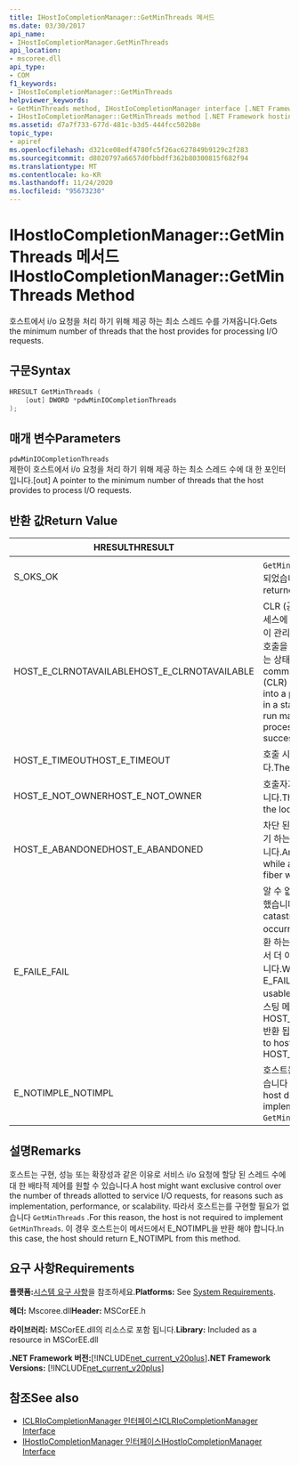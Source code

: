 ```yaml
---
title: IHostIoCompletionManager::GetMinThreads 메서드
ms.date: 03/30/2017
api_name:
- IHostIoCompletionManager.GetMinThreads
api_location:
- mscoree.dll
api_type:
- COM
f1_keywords:
- IHostIoCompletionManager::GetMinThreads
helpviewer_keywords:
- GetMinThreads method, IHostIoCompletionManager interface [.NET Framework hosting]
- IHostIoCompletionManager::GetMinThreads method [.NET Framework hosting]
ms.assetid: d7a7f733-677d-481c-b3d5-444fcc502b8e
topic_type:
- apiref
ms.openlocfilehash: d321ce08edf4780fc5f26ac627849b9129c2f283
ms.sourcegitcommit: d8020797a6657d0fbbdff362b80300815f682f94
ms.translationtype: MT
ms.contentlocale: ko-KR
ms.lasthandoff: 11/24/2020
ms.locfileid: "95673230"
---
```

# <a name="ihostiocompletionmanagergetminthreads-method"></a><span data-ttu-id="c1bbe-102">IHostIoCompletionManager::GetMinThreads 메서드</span><span class="sxs-lookup"><span data-stu-id="c1bbe-102">IHostIoCompletionManager::GetMinThreads Method</span></span>

<span data-ttu-id="c1bbe-103">호스트에서 i/o 요청을 처리 하기 위해 제공 하는 최소 스레드 수를 가져옵니다.</span><span class="sxs-lookup"><span data-stu-id="c1bbe-103">Gets the minimum number of threads that the host provides for processing I/O requests.</span></span>  
  
## <a name="syntax"></a><span data-ttu-id="c1bbe-104">구문</span><span class="sxs-lookup"><span data-stu-id="c1bbe-104">Syntax</span></span>  
  
```cpp  
HRESULT GetMinThreads (  
    [out] DWORD *pdwMinIOCompletionThreads  
);  
```  
  
## <a name="parameters"></a><span data-ttu-id="c1bbe-105">매개 변수</span><span class="sxs-lookup"><span data-stu-id="c1bbe-105">Parameters</span></span>  

 `pdwMinIOCompletionThreads`  
 <span data-ttu-id="c1bbe-106">제한이 호스트에서 i/o 요청을 처리 하기 위해 제공 하는 최소 스레드 수에 대 한 포인터입니다.</span><span class="sxs-lookup"><span data-stu-id="c1bbe-106">[out] A pointer to the minimum number of threads that the host provides to process I/O requests.</span></span>  
  
## <a name="return-value"></a><span data-ttu-id="c1bbe-107">반환 값</span><span class="sxs-lookup"><span data-stu-id="c1bbe-107">Return Value</span></span>  
  
|<span data-ttu-id="c1bbe-108">HRESULT</span><span class="sxs-lookup"><span data-stu-id="c1bbe-108">HRESULT</span></span>|<span data-ttu-id="c1bbe-109">설명</span><span class="sxs-lookup"><span data-stu-id="c1bbe-109">Description</span></span>|  
|-------------|-----------------|  
|<span data-ttu-id="c1bbe-110">S_OK</span><span class="sxs-lookup"><span data-stu-id="c1bbe-110">S_OK</span></span>|<span data-ttu-id="c1bbe-111">`GetMinThreads` 성공적으로 반환 되었습니다.</span><span class="sxs-lookup"><span data-stu-id="c1bbe-111">`GetMinThreads` returned successfully.</span></span>|  
|<span data-ttu-id="c1bbe-112">HOST_E_CLRNOTAVAILABLE</span><span class="sxs-lookup"><span data-stu-id="c1bbe-112">HOST_E_CLRNOTAVAILABLE</span></span>|<span data-ttu-id="c1bbe-113">CLR (공용 언어 런타임)이 프로세스에 로드 되지 않았거나 CLR이 관리 코드를 실행할 수 없거나 호출을 성공적으로 처리할 수 없는 상태에 있습니다.</span><span class="sxs-lookup"><span data-stu-id="c1bbe-113">The common language runtime (CLR) has not been loaded into a process, or the CLR is in a state in which it cannot run managed code or process the call successfully.</span></span>|  
|<span data-ttu-id="c1bbe-114">HOST_E_TIMEOUT</span><span class="sxs-lookup"><span data-stu-id="c1bbe-114">HOST_E_TIMEOUT</span></span>|<span data-ttu-id="c1bbe-115">호출 시간이 초과 되었습니다.</span><span class="sxs-lookup"><span data-stu-id="c1bbe-115">The call timed out.</span></span>|  
|<span data-ttu-id="c1bbe-116">HOST_E_NOT_OWNER</span><span class="sxs-lookup"><span data-stu-id="c1bbe-116">HOST_E_NOT_OWNER</span></span>|<span data-ttu-id="c1bbe-117">호출자가 잠금을 소유 하지 않습니다.</span><span class="sxs-lookup"><span data-stu-id="c1bbe-117">The caller does not own the lock.</span></span>|  
|<span data-ttu-id="c1bbe-118">HOST_E_ABANDONED</span><span class="sxs-lookup"><span data-stu-id="c1bbe-118">HOST_E_ABANDONED</span></span>|<span data-ttu-id="c1bbe-119">차단 된 스레드나 파이버에서 대기 하는 동안 이벤트를 취소 했습니다.</span><span class="sxs-lookup"><span data-stu-id="c1bbe-119">An event was canceled while a blocked thread or fiber was waiting on it.</span></span>|  
|<span data-ttu-id="c1bbe-120">E_FAIL</span><span class="sxs-lookup"><span data-stu-id="c1bbe-120">E_FAIL</span></span>|<span data-ttu-id="c1bbe-121">알 수 없는 치명적인 오류가 발생 했습니다.</span><span class="sxs-lookup"><span data-stu-id="c1bbe-121">An unknown catastrophic failure occurred.</span></span> <span data-ttu-id="c1bbe-122">메서드가 E_FAIL 반환 하는 경우 해당 프로세스 내에서 더 이상 CLR을 사용할 수 없습니다.</span><span class="sxs-lookup"><span data-stu-id="c1bbe-122">When a method returns E_FAIL, the CLR is no longer usable within the process.</span></span> <span data-ttu-id="c1bbe-123">호스팅 메서드를 이후에 호출 하면 HOST_E_CLRNOTAVAILABLE 반환 됩니다.</span><span class="sxs-lookup"><span data-stu-id="c1bbe-123">Subsequent calls to hosting methods return HOST_E_CLRNOTAVAILABLE.</span></span>|  
|<span data-ttu-id="c1bbe-124">E_NOTIMPL</span><span class="sxs-lookup"><span data-stu-id="c1bbe-124">E_NOTIMPL</span></span>|<span data-ttu-id="c1bbe-125">호스트는의 구현을 제공 하지 않습니다 `GetMinThreads` .</span><span class="sxs-lookup"><span data-stu-id="c1bbe-125">The host does not provide an implementation of `GetMinThreads`.</span></span>|  
  
## <a name="remarks"></a><span data-ttu-id="c1bbe-126">설명</span><span class="sxs-lookup"><span data-stu-id="c1bbe-126">Remarks</span></span>  

 <span data-ttu-id="c1bbe-127">호스트는 구현, 성능 또는 확장성과 같은 이유로 서비스 i/o 요청에 할당 된 스레드 수에 대 한 배타적 제어를 원할 수 있습니다.</span><span class="sxs-lookup"><span data-stu-id="c1bbe-127">A host might want exclusive control over the number of threads allotted to service I/O requests, for reasons such as implementation, performance, or scalability.</span></span> <span data-ttu-id="c1bbe-128">따라서 호스트는를 구현할 필요가 없습니다 `GetMinThreads` .</span><span class="sxs-lookup"><span data-stu-id="c1bbe-128">For this reason, the host is not required to implement `GetMinThreads`.</span></span> <span data-ttu-id="c1bbe-129">이 경우 호스트는이 메서드에서 E_NOTIMPL을 반환 해야 합니다.</span><span class="sxs-lookup"><span data-stu-id="c1bbe-129">In this case, the host should return E_NOTIMPL from this method.</span></span>  
  
## <a name="requirements"></a><span data-ttu-id="c1bbe-130">요구 사항</span><span class="sxs-lookup"><span data-stu-id="c1bbe-130">Requirements</span></span>  

 <span data-ttu-id="c1bbe-131">**플랫폼:**[시스템 요구 사항](../../get-started/system-requirements.md)을 참조하세요.</span><span class="sxs-lookup"><span data-stu-id="c1bbe-131">**Platforms:** See [System Requirements](../../get-started/system-requirements.md).</span></span>  
  
 <span data-ttu-id="c1bbe-132">**헤더:** Mscoree.dll</span><span class="sxs-lookup"><span data-stu-id="c1bbe-132">**Header:** MSCorEE.h</span></span>  
  
 <span data-ttu-id="c1bbe-133">**라이브러리:** MSCorEE.dll의 리소스로 포함 됩니다.</span><span class="sxs-lookup"><span data-stu-id="c1bbe-133">**Library:** Included as a resource in MSCorEE.dll</span></span>  
  
 <span data-ttu-id="c1bbe-134">**.NET Framework 버전:**[!INCLUDE[net_current_v20plus](../../../../includes/net-current-v20plus-md.md)]</span><span class="sxs-lookup"><span data-stu-id="c1bbe-134">**.NET Framework Versions:** [!INCLUDE[net_current_v20plus](../../../../includes/net-current-v20plus-md.md)]</span></span>  
  
## <a name="see-also"></a><span data-ttu-id="c1bbe-135">참조</span><span class="sxs-lookup"><span data-stu-id="c1bbe-135">See also</span></span>

- [<span data-ttu-id="c1bbe-136">ICLRIoCompletionManager 인터페이스</span><span class="sxs-lookup"><span data-stu-id="c1bbe-136">ICLRIoCompletionManager Interface</span></span>](iclriocompletionmanager-interface.md)
- [<span data-ttu-id="c1bbe-137">IHostIoCompletionManager 인터페이스</span><span class="sxs-lookup"><span data-stu-id="c1bbe-137">IHostIoCompletionManager Interface</span></span>](ihostiocompletionmanager-interface.md)
